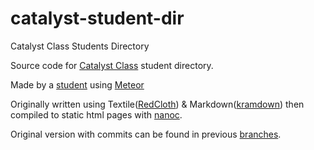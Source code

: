 catalyst-student-dir
====================

Catalyst Class Students Directory

Source code for [Catalyst Class](http://catalystclass.com) student directory.

Made by a [student](https://github.com/Whoaa512) using [Meteor](http://meteor.com)


Originally written using Textile([RedCloth](http://redcloth.org)) & Markdown([kramdown](http://kramdown.rubyforge.org)) then compiled to static html pages with [nanoc](http://nanoc.stoneship.org).

Original version with commits can be found in previous [branches](https://github.com/Whoaa512/catalyst-student-dir/branches).
